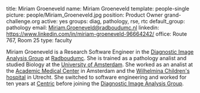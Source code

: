 title: Miriam Groeneveld
name: Miriam Groeneveld
template: people-single
picture: people/Miriam_Groeneveld.jpg
position: Product Owner grand-challenge.org
active: yes
groups: diag, pathology, rse, rtc
default_group: pathology
email: Miriam.Groeneveld@radboudumc.nl
linkedin: https://www.linkedin.com/in/miriam-groeneveld-96664242/
office: Route 767, Room 25
type: faculty

Miriam Groeneveld is a Research Software Engineer in the [Diagnostic Image Analysis Group](http://diagnijmegen.nl/index.php/Home) at [Radboudumc](https://www.radboudumc.nl/en/research).
She is trained as a pathology analist and studied Biology at the [University of Amsterdam](https://www.uva.nl/en). She worked as an analist at the [Academic Medical Center](https://www.amc.nl/web/home.htm) in Amsterdam and the [Wilhelmina Children's hospital](https://www.hetwkz.nl/nl/) in Utrecht. She switched to software engineering and worked for ten years at [Centric](https://www.centric.eu/nl/) before joining the [Diagnostic Image Analysis Group](http://diagnijmegen.nl/index.php/Home).
